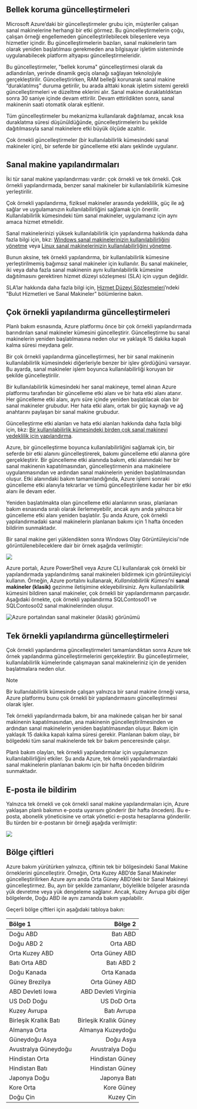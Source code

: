 

## <a name="memory-preserving-updates"></a>Bellek koruma güncelleştirmeleri
Microsoft Azure’daki bir güncelleştirmeler grubu için, müşteriler çalışan sanal makinelerine herhangi bir etki görmez. Bu güncelleştirmelerin çoğu, çalışan örneği engellemeden güncelleştirilebilecek bileşenlere veya hizmetler içindir. Bu güncelleştirmelerin bazıları, sanal makinelerin tam olarak yeniden başlatılması gerekmeden ana bilgisayar işletim sisteminde uygulanabilecek platform altyapısı güncelleştirmeleridir.

Bu güncelleştirmeler, "bellek koruma" güncelleştirmesi olarak da adlandırılan, yerinde dinamik geçiş olanağı sağlayan teknolojiyle gerçekleştirilir. Güncelleştirirken, RAM belleği korunarak sanal makine “duraklatılmış” duruma getirilir, bu arada alttaki konak işletim sistemi gerekli güncelleştirmeleri ve düzeltme eklerini alır. Sanal makine duraklatıldıktan sonra 30 saniye içinde devam ettirilir. Devam ettirildikten sonra, sanal makinenin saati otomatik olarak eşitlenir.

Tüm güncelleştirmeler bu mekanizma kullanılarak dağıtılamaz, ancak kısa duraklatma süresi düşünüldüğünde, güncelleştirmelerin bu şekilde dağıtılmasıyla sanal makinelere etki büyük ölçüde azaltılır.

Çok örnekli güncelleştirmeler (bir kullanılabilirlik kümesindeki sanal makineler için), bir seferde bir güncelleme etki alanı şeklinde uygulanır.  

## <a name="virtual-machine-configurations"></a>Sanal makine yapılandırmaları
İki tür sanal makine yapılandırması vardır: çok örnekli ve tek örnekli. Çok örnekli yapılandırmada, benzer sanal makineler bir kullanılabilirlik kümesine yerleştirilir.

Çok örnekli yapılandırma, fiziksel makineler arasında yedeklilik, güç ile ağ sağlar ve uygulamanızın kullanılabilirliğini sağlamak için önerilir. Kullanılabilirlik kümesindeki tüm sanal makineler, uygulamanız için aynı amaca hizmet etmelidir.

Sanal makinelerinizi yüksek kullanılabilirlik için yapılandırma hakkında daha fazla bilgi için, bkz: [Windows sanal makinelerinizin kullanılabilirliğini yönetme](../articles/virtual-machines/windows/manage-availability.md?toc=%2fazure%2fvirtual-machines%2fwindows%2ftoc.json) veya [Linux sanal makinelerinizin kullanılabilirliğini yönetme](../articles/virtual-machines/linux/manage-availability.md?toc=%2fazure%2fvirtual-machines%2flinux%2ftoc.json).

Bunun aksine, tek örnekli yapılandırma, bir kullanılabilirlik kümesine yerleştirilmemiş bağımsız sanal makineler için kullanılır. Bu sanal makineler, iki veya daha fazla sanal makinenin aynı kullanılabilirlik kümesine dağıtılmasını gerektiren hizmet düzeyi sözleşmesi (SLA) için uygun değildir.

SLA’lar hakkında daha fazla bilgi için, [Hizmet Düzeyi Sözleşmeleri](https://azure.microsoft.com/support/legal/sla/)’ndeki "Bulut Hizmetleri ve Sanal Makineler" bölümlerine bakın.

## <a name="multi-instance-configuration-updates"></a>Çok örnekli yapılandırma güncelleştirmeleri
Planlı bakım esnasında, Azure platformu önce bir çok örnekli yapılandırmada barındırılan sanal makineler kümesini güncelleştirir. Güncelleştirme bu sanal makinelerin yeniden başlatılmasına neden olur ve yaklaşık 15 dakika kapalı kalma süresi meydana gelir.

Bir çok örnekli yapılandırma güncelleştirmesi, her bir sanal makinenin kullanılabilirlik kümesindeki diğerleriyle benzer bir işlev gördüğünü varsayar. Bu ayarda, sanal makineler işlem boyunca kullanılabilirliği koruyan bir şekilde güncelleştirilir.

Bir kullanılabilirlik kümesindeki her sanal makineye, temel alınan Azure platformu tarafından bir güncelleme etki alanı ve bir hata etki alanı atanır. Her güncelleme etki alanı, aynı süre içinde yeniden başlatılacak olan bir sanal makineler grubudur. Her hata etki alanı, ortak bir güç kaynağı ve ağ anahtarını paylaşan bir sanal makine grubudur.


Güncelleştirme etki alanları ve hata etki alanları hakkında daha fazla bilgi için, bkz: [Bir kullanılabilirlik kümesindeki birden çok sanal makineyi yedeklilik için yapılandırma](../articles/virtual-machines/windows/manage-availability.md#configure-multiple-virtual-machines-in-an-availability-set-for-redundancy).

Azure, bir güncelleştirme boyunca kullanılabilirliğini sağlamak için, bir seferde bir etki alanını güncelleştirerek, bakımı güncelleme etki alanına göre gerçekleştirir. Bir güncelleme etki alanında bakım, etki alanındaki her bir sanal makinenin kapatılmasından, güncelleştirmenin ana makinelere uygulanmasından ve ardından sanal makinelerin yeniden başlatılmasından oluşur. Etki alanındaki bakım tamamlandığında, Azure işlemi sonraki güncelleme etki alanıyla tekrarlar ve tümü güncelleştirilene kadar her bir etki alanı ile devam eder.

Yeniden başlatılmakta olan güncelleme etki alanlarının sırası, planlanan bakım esnasında sıralı olarak ilerlemeyebilir, ancak aynı anda yalnızca bir güncelleme etki alanı yeniden başlatılır. Şu anda Azure, çok örnekli yapılandırmadaki sanal makinelerin planlanan bakımı için 1 hafta önceden bildirim sunmaktadır.

Bir sanal makine geri yüklendikten sonra Windows Olay Görüntüleyicisi'nde görüntülenebileceklere dair bir örnek aşağıda verilmiştir:

<!--Image reference-->
![][image2]


Azure portalı, Azure PowerShell veya Azure CLI kullanılarak çok örnekli bir yapılandırmada yapılandırılmış sanal makineleri bildirmek için görüntüleyiciyi kullanın. Örneğin, Azure portalını kullanarak, _Kullanılabilirlik Kümesi_’ni **sanal makineler (klasik)** gezinme iletişimine ekleyebilirsiniz. Aynı kullanılabilirlik kümesini bildiren sanal makineler, çok örnekli bir yapılandırmanın parçasıdır. Aşağıdaki örnekte, çok örnekli yapılandırma SQLContoso01 ve SQLContoso02 sanal makinelerinden oluşur.

<!--Image reference-->
  ![Azure portalından sanal makineler (klasik) görünümü][image4]

## <a name="single-instance-configuration-updates"></a>Tek örnekli yapılandırma güncelleştirmeleri
Çok örnekli yapılandırma güncelleştirmeleri tamamlandıktan sonra Azure tek örnek yapılandırma güncelleştirmelerini gerçekleştirir. Bu güncelleştirmeler, kullanılabilirlik kümelerinde çalışmayan sanal makineleriniz için de yeniden başlatmalara neden olur.

> [!NOTE]
> Bir kullanılabilirlik kümesinde çalışan yalnızca bir sanal makine örneği varsa, Azure platformu bunu çok örnekli bir yapılandırmasını güncelleştirmesi olarak işler.
>

Tek örnekli yapılandırmada bakım, bir ana makinede çalışan her bir sanal makinenin kapatılmasından, ana makinenin güncelleştirilmesinden ve ardından sanal makinelerin yeniden başlatılmasından oluşur. Bakım için yaklaşık 15 dakika kapalı kalma süresi gerekir. Planlanan bakım olayı, bir bölgedeki tüm sanal makinelerde tek bir bakım penceresinde çalışır.


Planlı bakım olayları, tek örnekli yapılandırmalar için uygulamanızın kullanılabilirliğini etkiler. Şu anda Azure, tek örnekli yapılandırmalardaki sanal makinelerin planlanan bakımı için bir hafta önceden bildirim sunmaktadır.

## <a name="email-notification"></a>E-posta ile bildirim
Yalnızca tek örnekli ve çok örnekli sanal makine yapılandırmaları için, Azure yaklaşan planlı bakımın e-posta uyarısını gönderir (bir hafta önceden). Bu e-posta, abonelik yöneticisine ve ortak yönetici e-posta hesaplarına gönderilir. Bu türden bir e-postanın bir örneği aşağıda verilmiştir:

<!--Image reference-->
![][image1]

## <a name="region-pairs"></a>Bölge çiftleri

Azure bakım yürütürken yalnızca, çiftinin tek bir bölgesindeki Sanal Makine örneklerini güncelleştirir. Örneğin, Orta Kuzey ABD’de Sanal Makineler güncelleştirilirken Azure aynı anda Orta Güney ABD’deki bir Sanal Makineyi güncelleştirmez. Bu, ayrı bir şekilde zamanlanır, böylelikle bölgeler arasında yük devretme veya yük dengeleme sağlanır. Ancak, Kuzey Avrupa gibi diğer bölgelerde, Doğu ABD ile aynı zamanda bakım yapılabilir.

Geçerli bölge çiftleri için aşağıdaki tabloya bakın:

| Bölge 1 | Bölge 2 |
|:--- | ---:|
| Doğu ABD |Batı ABD |
| Doğu ABD 2 |Orta ABD |
| Orta Kuzey ABD |Orta Güney ABD |
| Batı Orta ABD |Batı ABD 2 |
| Doğu Kanada |Orta Kanada |
| Güney Brezilya |Orta Güney ABD |
| ABD Devleti Iowa |ABD Devleti Virginia |
| US DoD Doğu |US DoD Orta |
| Kuzey Avrupa |Batı Avrupa |
| Birleşik Krallık Batı |Birleşik Krallık Güney |
| Almanya Orta |Almanya Kuzeydoğu |
| Güneydoğu Asya |Doğu Asya |
| Avustralya Güneydoğu |Avustralya Doğu |
| Hindistan Orta |Hindistan Güney |
| Hindistan Batı |Hindistan Güney |
| Japonya Doğu |Japonya Batı |
| Kore Orta |Kore Güney |
| Doğu Çin |Kuzey Çin |


<!--Anchors-->
[image1]: ./media/virtual-machines-common-planned-maintenance/vmplanned1.png
[image2]: ./media/virtual-machines-common-planned-maintenance/EventViewerPostReboot.png
[image3]: ./media/virtual-machines-planned-maintenance/RegionPairs.PNG
[image4]: ./media/virtual-machines-common-planned-maintenance/availabilitysetexample.png


<!--Link references-->
[Virtual Machines Manage Availability]: ../articles/virtual-machines/virtual-machines-windows-hero-tutorial.md

[Understand planned versus unplanned maintenance]: ../articles/virtual-machines/windows/manage-availability.md#Understand-planned-versus-unplanned-maintenance/
